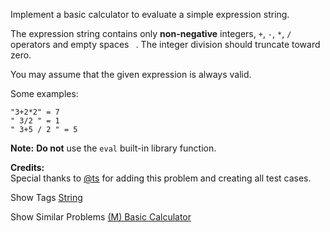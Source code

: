 Implement a basic calculator to evaluate a simple expression string.

The expression string contains only **non-negative** integers, `+`, `-`, `*`, `/` operators and empty spaces ` `. The integer division should truncate toward zero.

You may assume that the given expression is always valid.

Some examples:

    "3+2*2" = 7
    " 3/2 " = 1
    " 3+5 / 2 " = 5

**Note:**  **Do not** use the `eval` built-in library function.

**Credits:**  
Special thanks to [@ts](https://leetcode.com/discuss/user/ts) for adding this problem and creating all test cases.

Show Tags
 [String](/tag/string/)

Show Similar Problems
 [(M) Basic Calculator](/problems/basic-calculator/)


